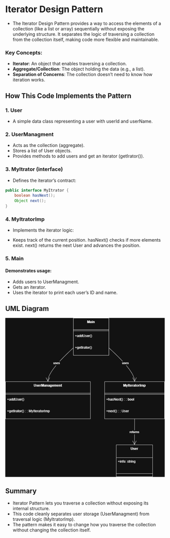 # Iterator Design Pattern
- The Iterator Design Pattern provides a way to access the elements of a collection (like a list or array) sequentially without exposing the underlying structure. It separates the logic of traversing a collection from the collection itself, making code more flexible and maintainable.

### Key Concepts:

- **Iterator**: An object that enables traversing a collection.
- **Aggregate/Collection**: The object holding the data (e.g., a list).
- **Separation of Concerns**: The collection doesn’t need to know how iteration works.

## How This Code Implements the Pattern
### 1. User
- A simple data class representing a user with userId and userName.

### 2. UserManagment
- Acts as the collection (aggregate).
- Stores a list of User objects.
- Provides methods to add users and get an iterator (getIrator()).
### 3. MyItrator (interface)
- Defines the iterator’s contract:

```java
public interface MyItrator {
    boolean hasNext();
    Object next();
}
```

### 4. MyItratorImp
- Implements the iterator logic:

- Keeps track of the current position.
hasNext() checks if more elements exist.
next() returns the next User and advances the position.


### 5. Main
#### Demonstrates usage:
- Adds users to UserManagment.
- Gets an iterator.
- Uses the iterator to print each user’s ID and name.

## UML Diagram
![UML Diagram](Diagram.png)


## Summary
- Iterator Pattern lets you traverse a collection without exposing its internal structure.
- This code cleanly separates user storage (UserManagment) from traversal logic (MyItratorImp).
- The pattern makes it easy to change how you traverse the collection without changing the collection itself.